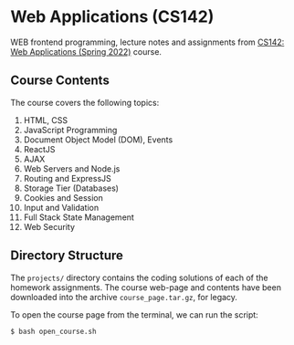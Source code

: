 # Web Applications (CS142)

WEB frontend programming, lecture notes and assignments from [CS142: Web Applications (Spring 2022)](https://web.stanford.edu/class/cs142/) course.


## Course Contents

The course covers the following topics:
1. HTML, CSS
2. JavaScript Programming
3. Document Object Model (DOM), Events
4. ReactJS
5. AJAX
6. Web Servers and Node.js
7. Routing and ExpressJS
8. Storage Tier (Databases)
9. Cookies and Session
10. Input and Validation
11. Full Stack State Management
12. Web Security


## Directory Structure

The `projects/` directory contains the coding solutions of each of the homework assignments. The course web-page and contents have been downloaded into the archive `course_page.tar.gz`, for legacy.

To open the course page from the terminal, we can run the script:
```bash
$ bash open_course.sh
```
